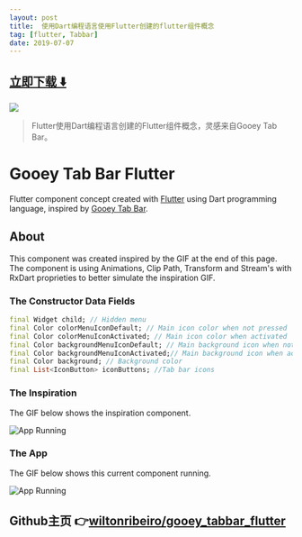 ```yaml
---
layout: post
title:  使用Dart编程语言使用Flutter创建的flutter组件概念
tag: [flutter, Tabbar]
date: 2019-07-07
---
```


 


## [立即下载 ️⬇️ ](https://codeload.github.com/wiltonribeiro/gooey_tabbar_flutter/zip/master) 


 
![](https://flutterawesome.com/content/images/2019/05/gooey_tabbar_flutter.jpg)
 
>
> Flutter使用Dart编程语言创建的Flutter组件概念，灵感来自Gooey Tab Bar。
>

 
# Gooey Tab Bar Flutter
Flutter component concept created with [Flutter](https://flutter.dev/) using Dart programming language, inspired by [Gooey Tab Bar](https://dribbble.com/shots/6233130-Gooey-Tab-Bar). 

## About
This component was created inspired by the GIF at the end of this page. The component is using Animations, Clip Path, Transform and Stream's with RxDart proprieties to better simulate the inspiration GIF.

### The Constructor Data Fields
````dart
final Widget child; // Hidden menu
final Color colorMenuIconDefault; // Main icon color when not pressed
final Color colorMenuIconActivated; // Main icon color when activated
final Color backgroundMenuIconDefault; // Main background icon when not pressed
final Color backgroundMenuIconActivated;// Main background icon when activated
final Color background; // Background color
final List<IconButton> iconButtons; //Tab bar icons
````
    
### The Inspiration
The GIF below shows the inspiration component.

![App Running](https://raw.githubusercontent.com/wiltonribeiro/gooey_tabbar_flutter/master/./docs/inspiration.gif)

### The App
The GIF below shows this current component running.

![App Running](https://raw.githubusercontent.com/wiltonribeiro/gooey_tabbar_flutter/master/./docs/app_running.gif)

## Github主页 👉[wiltonribeiro/gooey_tabbar_flutter](http://github.com/wiltonribeiro/gooey_tabbar_flutter)